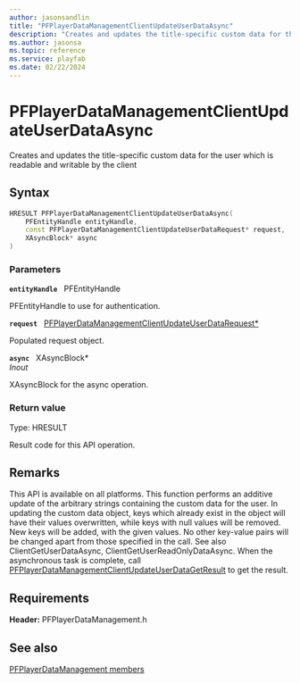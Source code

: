 ```yaml
---
author: jasonsandlin
title: "PFPlayerDataManagementClientUpdateUserDataAsync"
description: "Creates and updates the title-specific custom data for the user which is readable and writable by the client"
ms.author: jasonsa
ms.topic: reference
ms.service: playfab
ms.date: 02/22/2024
---
```


# PFPlayerDataManagementClientUpdateUserDataAsync  

Creates and updates the title-specific custom data for the user which is readable and writable by the client  

## Syntax  
  
```cpp
HRESULT PFPlayerDataManagementClientUpdateUserDataAsync(  
    PFEntityHandle entityHandle,  
    const PFPlayerDataManagementClientUpdateUserDataRequest* request,  
    XAsyncBlock* async  
)  
```  
  
### Parameters  
  
**`entityHandle`** &nbsp; PFEntityHandle  
  
PFEntityHandle to use for authentication.  
  
**`request`** &nbsp; [PFPlayerDataManagementClientUpdateUserDataRequest*](../../pfplayerdatamanagementtypes/structs/pfplayerdatamanagementclientupdateuserdatarequest.md)  
  
Populated request object.  
  
**`async`** &nbsp; XAsyncBlock*  
*_Inout_*  
  
XAsyncBlock for the async operation.  
  
  
### Return value
Type: HRESULT
  
Result code for this API operation.
  
## Remarks  
  
This API is available on all platforms. This function performs an additive update of the arbitrary strings containing the custom data for the user. In updating the custom data object, keys which already exist in the object will have their values overwritten, while keys with null values will be removed. New keys will be added, with the given values. No other key-value pairs will be changed apart from those specified in the call. See also ClientGetUserDataAsync, ClientGetUserReadOnlyDataAsync. When the asynchronous task is complete, call [PFPlayerDataManagementClientUpdateUserDataGetResult](pfplayerdatamanagementclientupdateuserdatagetresult.md) to get the result.
  
## Requirements  
  
**Header:** PFPlayerDataManagement.h
  
## See also  
[PFPlayerDataManagement members](../pfplayerdatamanagement_members.md)  

  
  

